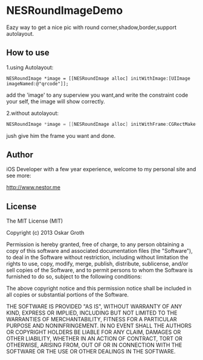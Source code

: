 NESRoundImageDemo
=================
Eazy way to get a nice pic with round corner,shadow,border,support autolayout.

## How to use

1.using Autolayout:

````oobjective-c
NESRoundImage *image = [[NESRoundImage alloc] initWithImage:[UIImage imageNamed:@"qrcode"]];
````

add the 'image' to any superview you want,and write the constraint code your self, the image will show correctly.

2.without autolayout:

````objective-c
NESRoundImage *image = [[NESRoundImage alloc] initWithFrame:CGRectMake(10, 30, 300, 200) image:[UIImage imageNamed:@"qrcode"]];
````

jush give him the frame you want and done.

## Author

iOS Developer with a few year experience, welcome to my personal site and see more:

http://www.nestor.me

## License

The MIT License (MIT)

Copyright (c) 2013 Oskar Groth

Permission is hereby granted, free of charge, to any person obtaining a copy of
this software and associated documentation files (the "Software"), to deal in
the Software without restriction, including without limitation the rights to
use, copy, modify, merge, publish, distribute, sublicense, and/or sell copies of
the Software, and to permit persons to whom the Software is furnished to do so,
subject to the following conditions:

The above copyright notice and this permission notice shall be included in all
copies or substantial portions of the Software.

THE SOFTWARE IS PROVIDED "AS IS", WITHOUT WARRANTY OF ANY KIND, EXPRESS OR
IMPLIED, INCLUDING BUT NOT LIMITED TO THE WARRANTIES OF MERCHANTABILITY, FITNESS
FOR A PARTICULAR PURPOSE AND NONINFRINGEMENT. IN NO EVENT SHALL THE AUTHORS OR
COPYRIGHT HOLDERS BE LIABLE FOR ANY CLAIM, DAMAGES OR OTHER LIABILITY, WHETHER
IN AN ACTION OF CONTRACT, TORT OR OTHERWISE, ARISING FROM, OUT OF OR IN
CONNECTION WITH THE SOFTWARE OR THE USE OR OTHER DEALINGS IN THE SOFTWARE.

